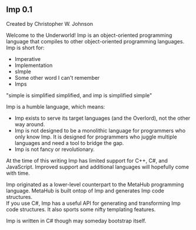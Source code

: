 ## Imp 0.1 ##

Created by Christopher W. Johnson

Welcome to the Underworld!  Imp is an object-oriented programming language that compiles to other object-oriented programming languages.  Imp is short for:

* Imperative
* Implementation
* sImple	
* Some other word I can't remember
* Imps

"simple is simplified simplified, and imp is simplified simple"

Imp is a humble language, which means:

* Imp exists to serve its target languages (and the Overlord), not the other way around.
* Imp is not designed to be a monolithic language for programmers who only know Imp. It is designed for programmers who juggle multiple languages and need a tool to bridge the gap.
* Imp is not fancy or revolutionary.

At the time of this writing Imp has limited support for C++, C#, and JavaScript.  Improved support and additional languages will hopefully come with time.

Imp originated as a lower-level counterpart to the MetaHub programming language.  MetaHub is built ontop of Imp and generates Imp code structures.  
If you use C#, Imp has a useful API for generating and transforming Imp code structures.  It also sports some nifty templating features.

Imp is written in C# though may someday bootstrap itself.

